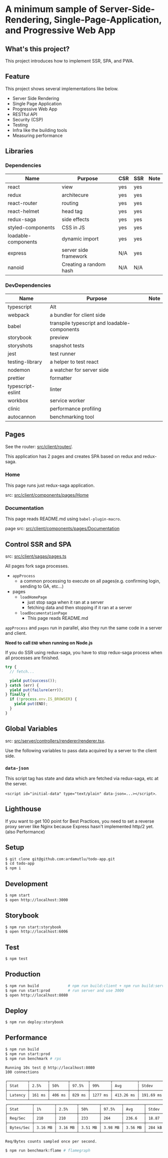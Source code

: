 # A minimum sample of Server-Side-Rendering, Single-Page-Application, and Progressive Web App

## What's this project?

This project introduces how to implement SSR, SPA, and PWA.

## Feature

This project shows several implementations like below.

- Server Side Rendering
- Single Page Application
- Progressive Web App
- RESTful API
- Security (CSP)
- Testing
- Infra like the building tools
- Measuring performance

## Libraries

### Dependencies

| Name                | Purpose                | CSR | SSR | Note |
| ------------------- | ---------------------- | --- | --- | ---- |
| react               | view                   | yes | yes |      |
| redux               | architecure            | yes | yes |      |
| react-router        | routing                | yes | yes |      |
| react-helmet        | head tag               | yes | yes |      |
| redux-saga          | side effects           | yes | yes |      |
| styled-components   | CSS in JS              | yes | yes |      |
| loadable-components | dynamic import         | yes | yes |      |
| express             | server side framework  | N/A | yes |      |
| nanoid              | Creating a random hash | N/A | N/A |      |

### DevDependencies

| Name              | Purpose                                      | Note |
| ----------------- | -------------------------------------------- | ---- |
| typescript        | Alt                                          |      |
| webpack           | a bundler for client side                    |      |
| babel             | transpile typescript and loadable-components |      |
| storybook         | preview                                      |      |
| storyshots        | snapshot tests                               |      |
| jest              | test runner                                  |      |
| testing-library   | a helper to test react                       |      |
| nodemon           | a watcher for server side                    |      |
| prettier          | formatter                                    |      |
| typescript-eslint | linter                                       |      |
| workbox           | service worker                               |      |
| clinic            | performance profiling                        |      |
| autocannon        | benchmarking tool                            |      |

## Pages

See the router: [src/client/router/](src/client/router/).

This application has 2 pages and creates SPA based on redux and redux-saga.  

### Home

This page runs just redux-saga application.

src: [src/client/components/pages/Home](src/client/components/pages/Home)

### Documentation

This page reads README.md using `babel-plugin-macro`.

page src: [src/client/components/pages/Documentation](src/client/components/pages/Documentation)

## Control SSR and SPA

src: [src/client/sagas/pages.ts](src/client/sagas/pages.ts)

All pages fork saga processes.

- `appProcess`
  - a common processing to execute on all pages(e.g. confirming login, sending to GA, etc...)
- pages
  - `loadHomePage`
    - just stop saga when it ran at a server
    - fetching data and then stopping if it ran at a server
  - `loadDocumentationPage`
    - This page reads README.md 

`appProcess` and `pages` run in parallel, also they run the same code in a server and client.

**Need to call `END` when running on Node.js**

If you do SSR using redux-saga, you have to stop redux-saga process when all processes are finished.

```js
try {
  // fetch...

  yield put(success());
} catch (err) {
  yield put(failure(err));
} finally {
  if (!process.env.IS_BROWSER) {
    yield put(END);
  }
}
```

## Global Variables

src: [src/server/controllers/renderer/renderer.tsx](src/server/controllers/renderer/renderer.tsx).

Use the following variables to pass data acquired by a server to the client side.

### `data-json`

This script tag has state and data which are fetched via redux-saga, etc at the server.

`<script id="initial-data" type="text/plain" data-json=...></script>`.

## Lighthouse

If you want to get 100 point for Best Practices, you need to set a reverse proxy server like Nginx because Express hasn't implemented http/2 yet.(also Performance)

## Setup

```sh
$ git clone git@github.com:ardamutlu/todo-app.git
$ cd todo-app
$ npm i
```

## Development

```sh
$ npm start
$ open http://localhost:3000
```

## Storybook

```sh
$ npm run start:storybook
$ open http://localhost:6006
```

## Test

```sh
$ npm test
```

## Production

```sh
$ npm run build             # npm run build:client + npm run build:server
$ npm run start:prod        # run server and use 3000
$ open http://localhost:8080
```

## Deploy

```sh
$ npm run deploy:storybook
```

## Performance

```sh
$ npm run build
$ npm run start:prod
$ npm run benchmark # rps

Running 10s test @ http://localhost:8080
100 connections

┌─────────┬────────┬────────┬────────┬─────────┬───────────┬───────────┬────────────┐
│ Stat    │ 2.5%   │ 50%    │ 97.5%  │ 99%     │ Avg       │ Stdev     │ Max        │
├─────────┼────────┼────────┼────────┼─────────┼───────────┼───────────┼────────────┤
│ Latency │ 161 ms │ 406 ms │ 829 ms │ 1277 ms │ 413.26 ms │ 191.69 ms │ 2649.38 ms │
└─────────┴────────┴────────┴────────┴─────────┴───────────┴───────────┴────────────┘
┌───────────┬─────────┬─────────┬─────────┬─────────┬─────────┬────────┬─────────┐
│ Stat      │ 1%      │ 2.5%    │ 50%     │ 97.5%   │ Avg     │ Stdev  │ Min     │
├───────────┼─────────┼─────────┼─────────┼─────────┼─────────┼────────┼─────────┤
│ Req/Sec   │ 210     │ 210     │ 233     │ 264     │ 236.6   │ 18.87  │ 210     │
├───────────┼─────────┼─────────┼─────────┼─────────┼─────────┼────────┼─────────┤
│ Bytes/Sec │ 3.16 MB │ 3.16 MB │ 3.51 MB │ 3.98 MB │ 3.56 MB │ 284 kB │ 3.16 MB │
└───────────┴─────────┴─────────┴─────────┴─────────┴─────────┴────────┴─────────┘

Req/Bytes counts sampled once per second.

$ npm run benchmark:flame # flamegraph
```
